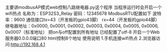 主要讲modbusAP模式web控制八路继电器.py这个程序
当程序运行时会开启一个wifi热点
名称为：ESP32S3_Relay
密码：12345678
ModbusRTU配置如下
波特率：9600
通信接口tx=43（开发板的gpio43脚）
       rx=44（开发板的gpio44脚）
       继电器地址：0x0000, 0x0001, 0x0002, 0x0003, 0x0004, 0x0005, 0x0006, 0x0007（标准地址）
       把on与off配置到所有地址
       已经配置了utf-8
       开启一个Web服务器0.0.0.0端口80
       html控制8个地址
使用说明
1.手机连接wifi热点
2.浏览器访问:http://192.168.4.1
